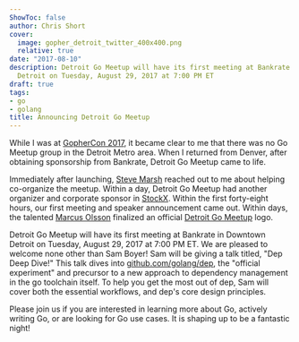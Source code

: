 ```yaml
---
ShowToc: false
author: Chris Short
cover:
  image: gopher_detroit_twitter_400x400.png
  relative: true
date: "2017-08-10"
description: Detroit Go Meetup will have its first meeting at Bankrate in Downtown
  Detroit on Tuesday, August 29, 2017 at 7:00 PM ET
draft: true
tags:
- go
- golang
title: Announcing Detroit Go Meetup
---
```


While I was at [GopherCon 2017](/video/gophercon-2017-lightning-talk/), it became clear to me that there was no Go Meetup group in the Detroit Metro area. When I returned from Denver, after obtaining sponsorship from Bankrate, Detroit Go Meetup came to life.


Immediately after launching, [Steve Marsh](https://github.com/Swampy821) reached out to me about helping co-organize the meetup. Within a day, Detroit Go Meetup had another organizer and corporate sponsor in [StockX](https://stockx.com/). Within the first forty-eight hours, our first meeting and speaker announcement came out. Within days, the talented [Marcus Olsson](https://marcus.se.net/) finalized an official [Detroit Go Meetup](https://detroitgolang.com/) logo.


Detroit Go Meetup will have its first meeting at Bankrate in Downtown Detroit on Tuesday, August 29, 2017 at 7:00 PM ET. We are pleased to welcome none other than Sam Boyer! Sam will be giving a talk titled, "Dep Deep Dive!" This talk dives into [github.com/golang/dep](https://github.com/golang/dep), the "official experiment" and precursor to a new approach to dependency management in the go toolchain itself. To help you get the most out of dep, Sam will cover both the essential workflows, and dep's core design principles.

Please join us if you are interested in learning more about Go, actively writing Go, or are looking for Go use cases. It is shaping up to be a fantastic night!
